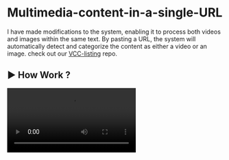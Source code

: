 # Multimedia-content-in-a-single-URL

I have made modifications to the system, enabling it to process both videos and images within the same text. By pasting a URL, the system will automatically detect and categorize the content as either a video or an image. check out our [VCC-listing](https://hppedeaf.github.io/Multimedia-content-in-a-single-URL/) repo.

## ▶ How Work ?

![Watch the video](https://cdn.discordapp.com/attachments/728047015501627413/1279543691781996615/Single_URL.mp4?ex=66d4d36c&is=66d381ec&hm=bfd82e8864a2f9e47310fae12eb8e7ba16c3f5e51f780f86f353846423cab9dc&)
